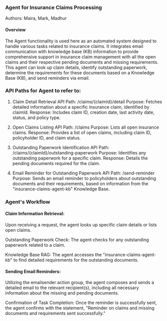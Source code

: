 ### Agent for Insurance Claims Processing

Authors: Maira, Mark, Madhur

#### Overview

The Agent functionality is used here as an automated system designed to handle various tasks related to insurance claims. It integrates email communication with knowledge base (KB) information to provide comprehensive support in insurance claim management with all the open claims and their respective pending documents and missing requirements. This agent can look up claim details, identify outstanding paperwork, determine the requirements for these documents based on a Knowledge Base (KB), and send reminders via email.

### API Paths for Agent to refer to:

1. Claim Detail Retrieval
API Path: /claims/{claimId}/detail
Purpose: Fetches detailed information about a specific insurance claim, identified by claimId.
Response: Includes claim ID, creation date, last activity date, status, and policy type.

2. Open Claims Listing
API Path: /claims
Purpose: Lists all open insurance claims.
Response: Provides a list of open claims, including claim ID, policyholder ID, and claim status.

3. Outstanding Paperwork Identification
API Path: /claims/{claimId}/outstanding-paperwork
Purpose: Identifies any outstanding paperwork for a specific claim.
Response: Details the pending documents required for the claim.

4. Email Reminder for Outstanding Paperwork
API Path: /send-reminder
Purpose: Sends an email reminder to policyholders about outstanding documents and their requirements, based on information from the "insurance-claims-agent-kb" Knowledge Base.

### Agent's Workflow

#### Claim Information Retrieval: 

Upon receiving a request, the agent looks up specific claim details or lists open claims.

Outstanding Paperwork Check: The agent checks for any outstanding paperwork related to a claim.

Knowledge Base RAG: The agent accesses the "insurance-claims-agent-kb" to find detailed requirements for the outstanding documents.

#### Sending Email Reminders: 

Utilizing the emailsender action group, the agent composes and sends a detailed email to the relevant recipient(s), including all necessary information about the missing and pending documents.

Confirmation of Task Completion: Once the reminder is successfully sent, the agent confirms with the statement, "Reminder on claims and missing documents and requirements sent successfully."




